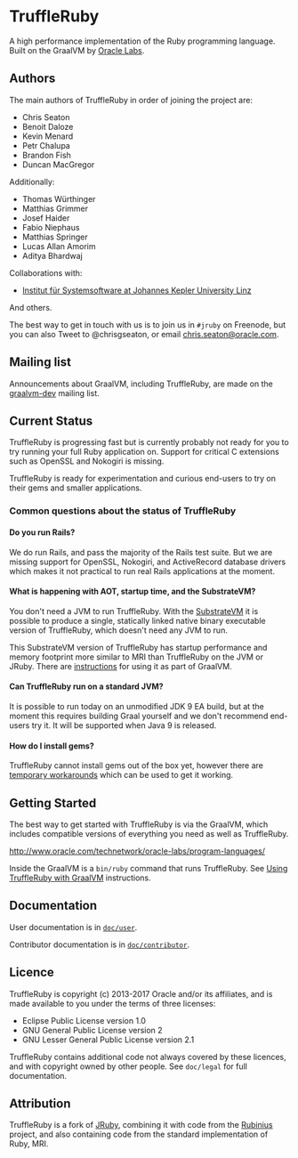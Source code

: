 # TruffleRuby

A high performance implementation of the Ruby programming language. Built on the
GraalVM by [Oracle Labs](https://labs.oracle.com).

## Authors

The main authors of TruffleRuby in order of joining the project are:

* Chris Seaton
* Benoit Daloze
* Kevin Menard
* Petr Chalupa
* Brandon Fish
* Duncan MacGregor

Additionally:

* Thomas Würthinger
* Matthias Grimmer
* Josef Haider
* Fabio Niephaus
* Matthias Springer
* Lucas Allan Amorim
* Aditya Bhardwaj

Collaborations with:

* [Institut für Systemsoftware at Johannes Kepler University Linz](http://ssw.jku.at)

And others.

The best way to get in touch with us is to join us in `#jruby` on Freenode, but 
you can also Tweet to @chrisgseaton, or email chris.seaton@oracle.com.

## Mailing list

Announcements about GraalVM, including TruffleRuby, are made on the
[graalvm-dev](https://oss.oracle.com/mailman/listinfo/graalvm-dev) mailing list.

## Current Status

TruffleRuby is progressing fast but is currently probably not ready for you to
try running your full Ruby application on. Support for critical C extensions
such as OpenSSL and Nokogiri is missing.

TruffleRuby is ready for experimentation and curious end-users to try on their
gems and smaller applications.

### Common questions about the status of TruffleRuby

#### Do you run Rails?

We do run Rails, and pass the majority of the Rails test suite. But we are
missing support for OpenSSL, Nokogiri, and ActiveRecord database drivers
which makes it not practical to run real Rails applications at the moment.

#### What is happening with AOT, startup time, and the SubstrateVM?

You don't need a JVM to run TruffleRuby. With the
[SubstrateVM](doc/user/svm.md)
it is possible to produce a single, statically linked native binary executable
version of TruffleRuby, which doesn't need any JVM to run.

This SubstrateVM version of TruffleRuby has startup performance and memory
footprint more similar to MRI than TruffleRuby on the JVM or JRuby. There are
[instructions](doc/user/svm.md)
for using it as part of GraalVM.

#### Can TruffleRuby run on a standard JVM?

It is possible to run today on an unmodified JDK 9 EA build, but at the moment
this requires building Graal yourself and we don't recommend end-users try it.
It will be supported when Java 9 is released.

#### How do I install gems?

TruffleRuby cannot install gems out of the box yet, however there are 
[temporary workarounds](doc/user/installing-gems.md) 
which can be used to get it working. 

## Getting Started

The best way to get started with TruffleRuby is via the GraalVM, which includes
compatible versions of everything you need as well as TruffleRuby.

http://www.oracle.com/technetwork/oracle-labs/program-languages/

Inside the GraalVM is a `bin/ruby` command that runs TruffleRuby.
See [Using TruffleRuby with GraalVM](doc/user/using-graalvm.md)
instructions.

## Documentation

User documentation is in [`doc/user`](https://github.com/graalvm/truffleruby/tree/master/doc/user).

Contributor documentation is in [`doc/contributor`](https://github.com/graalvm/truffleruby/tree/master/doc/contributor).

## Licence

TruffleRuby is copyright (c) 2013-2017 Oracle and/or its
affiliates, and is made available to you under the terms of three licenses:

* Eclipse Public License version 1.0
* GNU General Public License version 2
* GNU Lesser General Public License version 2.1

TruffleRuby contains additional code not always covered by these licences, and
with copyright owned by other people. See `doc/legal` for full documentation.

## Attribution

TruffleRuby is a fork of [JRuby](https://github.com/jruby/jruby), combining it
with code from the [Rubinius](https://github.com/rubinius/rubinius) project, and
also containing code from the standard implementation of Ruby, MRI.
